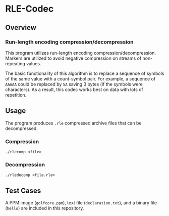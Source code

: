 # RLE-Codec

## Overview
### Run-length encoding compression/decompression

This program utilizes run-length encoding compression/decompression. Markers are utilized to avoid negative compression on streams of non-repeating values.

The basic functionality of this algorithm is to replace a sequence of symbols of the same value with a count-symbol pair. For example, a sequence of `AAAAA` could be replaced by `5A` saving 3 bytes (if the symbols were characters). As a result, this codec works best on data with lots of repetition.

## Usage

The program produces `.rle` compressed archive files that can be decompressed.

### Compression

`./rlecomp <file>`

### Decompression

`./rledecomp <file.rle>`

## Test Cases

A PPM image (`golfcore.ppm`), text file (`declaration.txt`), and a binary file (`hello`) are included in this repository.
